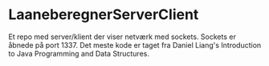 # LaaneberegnerServerClient

Et repo med server/klient der viser netværk med sockets.
Sockets er åbnede på port 1337.
Det meste kode er taget fra Daniel Liang's Introduction to Java Programming and Data Structures.
